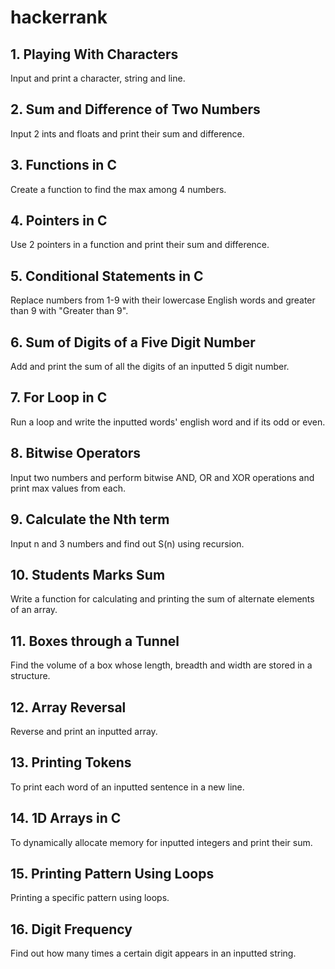 # hackerrank

## 1. Playing With Characters
Input and print a character, string and line.

## 2. Sum and Difference of Two Numbers
Input 2 ints and floats and print their sum and difference.

## 3. Functions in C
Create a function to find the max among 4 numbers.

## 4. Pointers in C
Use 2 pointers in a function and print their sum and difference. 

## 5. Conditional Statements in C
Replace numbers from 1-9 with their lowercase English words and greater than 9 with "Greater than 9".

## 6. Sum of Digits of a Five Digit Number
Add and print the sum of all the digits of an inputted 5 digit number.

## 7. For Loop in C
Run a loop and write the inputted words' english word and if its odd or even.

## 8. Bitwise Operators
Input two numbers and perform bitwise AND, OR and XOR operations and print max values from each.

## 9. Calculate the Nth term
Input n and 3 numbers and find out S(n) using recursion.

## 10. Students Marks Sum
Write a function for calculating and printing the sum of alternate elements of an array.

## 11. Boxes through a Tunnel
Find the volume of a box whose length, breadth and width are stored in a structure.

## 12. Array Reversal
Reverse and print an inputted array.

## 13. Printing Tokens
To print each word of an inputted sentence in a new line.

## 14. 1D Arrays in C
To dynamically allocate memory for inputted integers and print their sum.

## 15. Printing Pattern Using Loops
Printing a specific pattern using loops.

## 16. Digit Frequency
Find out how many times a certain digit appears in an inputted string.
